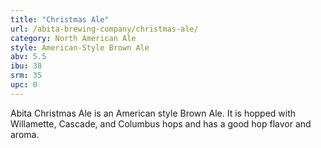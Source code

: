 ```yaml
---
title: "Christmas Ale"
url: /abita-brewing-company/christmas-ale/
category: North American Ale
style: American-Style Brown Ale
abv: 5.5
ibu: 38
srm: 35
upc: 0
---
```

Abita Christmas Ale is an American style Brown Ale. It is hopped with Willamette, Cascade, and Columbus hops and has a good hop flavor and aroma.
